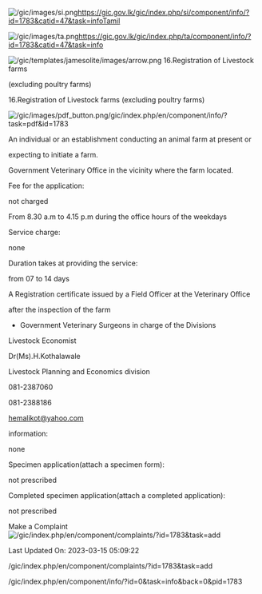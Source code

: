 <!-- Source: https://gic.gov.lk/gic/index.php/en/component/info/?id=1783&catid=47&task=info -->

![/gic/images/si.png](/gic/images/si.png)https://gic.gov.lk/gic/index.php/si/component/info/?id=1783&catid=47&task=infoTamil

![/gic/images/ta.png](/gic/images/ta.png)https://gic.gov.lk/gic/index.php/ta/component/info/?id=1783&catid=47&task=info

![/gic/templates/jamesolite/images/arrow.png](/gic/templates/jamesolite/images/arrow.png) 16.Registration of Livestock farms

(excluding poultry farms)

16.Registration of Livestock farms (excluding poultry farms)

![/gic/images/pdf_button.png](/gic/images/pdf_button.png)/gic/index.php/en/component/info/?task=pdf&id=1783

An individual or an establishment conducting an animal farm at present or

expecting to initiate a farm.

Government Veterinary Office in the vicinity where the farm located.

Fee for the application:

not charged

From 8.30 a.m to 4.15 p.m during the office hours of the weekdays

Service charge:

none

Duration takes at providing the service:

from 07 to 14 days

A Registration certificate issued by a Field Officer at the Veterinary Office

after the inspection of the farm

 * Government Veterinary Surgeons in charge of the Divisions

Livestock Economist

Dr(Ms).H.Kothalawale

Livestock Planning and Economics division

081-2387060

081-2388186

hemalikot@yahoo.com

information:

none

Specimen application(attach a specimen form):

not prescribed

Completed specimen application(attach a completed application):

not prescribed

Make a Complaint ![/gic/index.php/en/component/complaints/?id=1783&task=add](/gic/index.php/en/component/complaints/?id=1783&task=add)

Last Updated On: 2023-03-15 05:09:22

/gic/index.php/en/component/complaints/?id=1783&task=add

/gic/index.php/en/component/info/?id=0&task=info&back=0&pid=1783